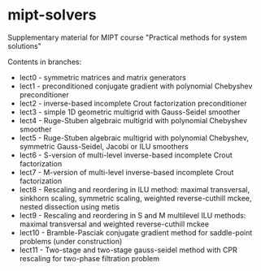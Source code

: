 # mipt-solvers
Supplementary material for MIPT course "Practical methods for system solutions"

Contents in branches:
* lect0 - symmetric matrices and matrix generators
* lect1 - preconditioned conjugate gradient with polynomial Chebyshev preconditioner
* lect2 - inverse-based incomplete Crout factorization preconditioner
* lect3 - simple 1D geometric multigrid with Gauss-Seidel smoother
* lect4 - Ruge-Stuben algebraic multigrid with polynomial Chebyshev smoother
* lect5 - Ruge-Stuben algebraic multigrid with polynomial Chebyshev, symmetric Gauss-Seidel, Jacobi or ILU smoothers
* lect6 - S-version of multi-level inverse-based incomplete Crout factorization
* lect7 - M-version of multi-level inverse-based incomplete Crout factorization
* lect8 - Rescaling and reordering in ILU method: maximal transversal, sinkhorn scaling, symmetric scaling, weighted reverse-cuthill mckee, nested dissection using metis
* lect9 - Rescaling and reordering in S and M multilevel ILU methods: maximal transversal and weighted reverse-cuthill mckee
* lect10 - Bramble-Pasciak conjugate gradient method for saddle-point problems (under construction)
* lect11 - Two-stage and two-stage gauss-seidel method with CPR rescaling for two-phase filtration problem
